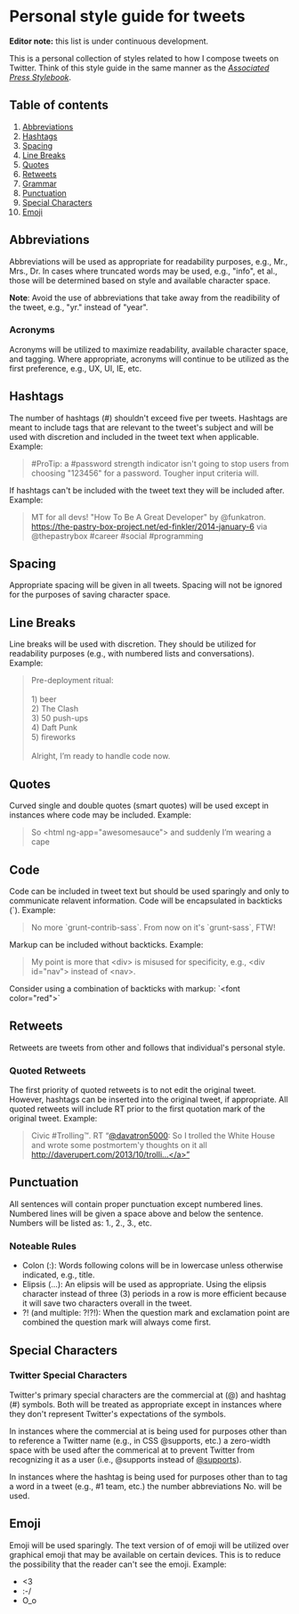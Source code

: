 # Personal style guide for tweets

**Editor note:** this list is under continuous development.

This is a personal collection of styles related to how I compose tweets on Twitter. Think of this style guide in the same manner as the [*Associated Press Stylebook*](http://en.wikipedia.org/wiki/AP_Stylebook).


## Table of contents

1. [Abbreviations](#abbreviations)
2. [Hashtags](#hashtags)
3. [Spacing](#spacing)
4. [Line Breaks](#line-breaks)
5. [Quotes](#quotes)
6. [Retweets](#retweets)
7. [Grammar](#grammar)
8. [Punctuation](#punctuation)
9. [Special Characters](#special-characters)
10. [Emoji](#emoji)


## Abbreviations

Abbreviations will be used as appropriate for readability purposes, e.g., Mr., Mrs., Dr. In cases where truncated words may be used, e.g., "info", et al., those will be determined based on style and available character space.

**Note**: Avoid the use of abbreviations that take away from the readibility of the tweet, e.g., "yr." instead of "year".

### Acronyms

Acronyms will be utilized to maximize readability, available character space, and tagging. Where appropriate, acronyms will continue to be utilized as the first preference, e.g., UX, UI, IE, etc.


## Hashtags

The number of hashtags (#) shouldn't exceed five per tweets. Hashtags are meant to include tags that are relevant to the tweet's subject and will be used with discretion and included in the tweet text when applicable. Example:

> &#35;ProTip: a &#35;password strength indicator isn't going to stop users from choosing "123456" for a password. Tougher input criteria will.

If hashtags can't be included with the tweet text they will be included after. Example:

> MT for all devs! "How To Be A Great Developer" by @funkatron. https://the-pastry-box-project.net/ed-finkler/2014-january-6 via @thepastrybox &#35;career &#35;social &#35;programming


## Spacing

Appropriate spacing will be given in all tweets. Spacing will not be ignored for the purposes of saving character space.

## Line Breaks

Line breaks will be used with discretion. They should be utilized for readability purposes (e.g., with numbered lists and conversations). Example:

> Pre-deployment ritual:<br><br>1) beer<br>2) The Clash<br>3) 50 push-ups<br>4) Daft Punk<br>5) fireworks<br><br>Alright, I’m ready to handle code now.


## Quotes

Curved single and double quotes (smart quotes) will be used except in instances where code may be included. Example:
    
> So &lt;html ng-app="awesomesauce"&gt; and suddenly I’m wearing a cape


## Code

Code can be included in tweet text but should be used sparingly and only to communicate relavent information. Code will be encapsulated in backticks (&#x60;). Example:

> No more &#x60;grunt-contrib-sass&#x60;. From now on it's &#x60;grunt-sass&#x60;, FTW!

Markup can be included without backticks. Example:

> My point is more that &lt;div&gt; is misused for specificity, e.g., &lt;div id="nav"&gt; instead of &lt;nav&gt;.

Consider using a combination of backticks with markup: &#x60;&lt;font color="red"&gt;&#x60;


## Retweets

Retweets are tweets from other and follows that individual's personal style.

### Quoted Retweets

The first priority of quoted retweets is to not edit the original tweet. However, hashtags can be inserted into the original tweet, if appropriate. All quoted retweets will include RT prior to the first quotation mark of the original tweet. Example:

> Civic &#35;Trolling&#8482;. RT “<a href="https://twitter.com/davatron5000">@davatron5000</a>: So I trolled the White House and wrote some postmortem&#39;y thoughts on it all <a href="http://daverupert.com/2013/10/trolling-the-whitehouse/">http://daverupert.com/2013/10/trolli...</a>”


## Punctuation

All sentences will contain proper punctuation except numbered lines. Numbered lines will be given a space above and below the sentence. Numbers will be listed as: 1., 2., 3., etc.

### Noteable Rules
* Colon (:): Words following colons will be in lowercase unless otherwise indicated, e.g., title.
* Elipsis (...): An elipsis will be used as appropriate. Using the elipsis character instead of three (3) periods in a row is more efficient because it will save two characters overall in the tweet. 
* ?! (and multiple: ?!?!): When the question mark and exclamation point are combined the question mark will always come first.


## Special Characters

### Twitter Special Characters

Twitter's primary special characters are the commercial at (@) and hashtag (#) symbols. Both will be treated as appropriate except in instances where they don't represent Twitter's expectations of the symbols.

In instances where the commercial at is being used for purposes other than to reference a Twitter name (e.g., in CSS @supports, etc.) a zero-width space with be used after the commerical at to prevent Twitter from recognizing it as a user (i.e., @supports instead of [@supports](http://twitter.com/supports)).

In instances where the hashtag is being used for purposes other than to tag a word in a tweet (e.g., #1 team, etc.) the number abbreviations No. will be used.


## Emoji

Emoji will be used sparingly. The text version of of emoji will be utilized over graphical emoji that may be available on certain devices. This is to reduce the possibility that the reader can't see the emoji. Example:

* <3
* :-/
* O_o
